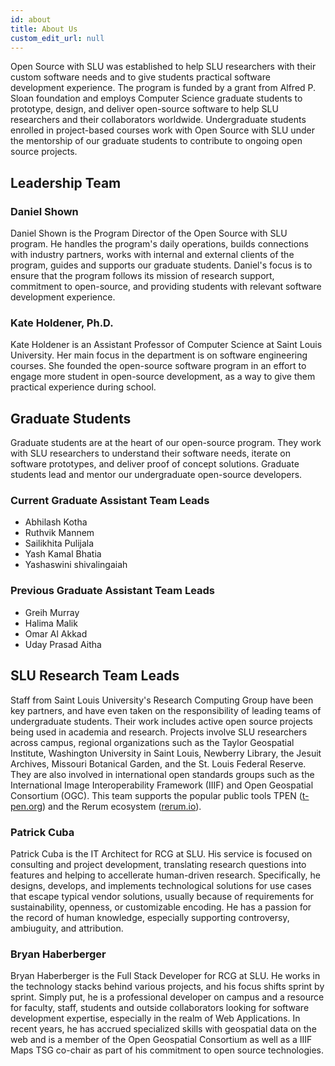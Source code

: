 ```yaml
---
id: about
title: About Us
custom_edit_url: null
---
```


Open Source with SLU was established to help SLU researchers with their custom software needs and to give students practical software development experience. The program is funded by a grant from Alfred P. Sloan foundation and employs Computer Science graduate students to prototype, design, and deliver open-source software to help SLU researchers and their collaborators worldwide. Undergraduate students enrolled in project-based courses work with Open Source with SLU under the mentorship of our graduate students to contribute to ongoing open source projects.

## Leadership Team

### Daniel Shown

Daniel Shown is the Program Director of the Open Source with SLU program. He handles the program's daily operations, builds connections with industry partners, works with internal and external clients of the program, guides and supports our graduate students. Daniel's focus is to ensure that the program follows its mission of research support, commitment to open-source, and providing students with relevant software development experience.

### Kate Holdener, Ph.D.

Kate Holdener is an Assistant Professor of Computer Science at Saint Louis University. Her main focus in the department is on software engineering courses. She founded the open-source software program in an effort to engage more student in open-source development, as a way to give them practical experience during school.

## Graduate Students

Graduate students are at the heart of our open-sour​ce program. They work with SLU researchers to understand their software needs, iterate on software prototypes, and deliver proof of concept solutions. Graduate students lead and mentor our undergraduate open-source developers.

### Current Graduate Assistant Team Leads

- Abhilash Kotha
- Ruthvik Mannem
- Sailikhita Pulijala
- Yash Kamal Bhatia
- Yashaswini shivalingaiah

### Previous Graduate Assistant Team Leads

- Greih Murray
- Halima Malik
- Omar Al Akkad
- Uday Prasad Aitha

## SLU Research Team Leads

Staff from Saint Louis University's Research Computing Group have been key partners, and have even taken on the responsibility of leading teams of undergraduate students.  Their work includes active open source projects being used in academia and research.  Projects involve SLU researchers across campus, regional organizations such as the Taylor Geospatial Institute, Washington University in Saint Louis, Newberry Library, the Jesuit Archives, Missouri Botanical Garden, and the St. Louis Federal Reserve. They are also involved in international open standards groups such as the International Image Interoperability Framework (IIIF) and Open Geospatial Consortium (OGC). This team supports the popular public tools TPEN ([t-pen.org](https://t-pen.org)) and the Rerum ecosystem ([rerum.io](https://rerum.io)).

### Patrick Cuba

Patrick Cuba is the IT Architect for RCG at SLU. His service is focused on consulting and project development, translating research questions into features and helping to accellerate human-driven research. Specifically, he designs, develops, and implements technological solutions for use cases that escape typical vendor solutions, usually because of requirements for sustainability, openness, or customizable encoding. He has a passion for the record of human knowledge, especially supporting controversy, ambiuguity, and attribution.

### Bryan Haberberger

Bryan Haberberger is the Full Stack Developer for RCG at SLU.  He works in the technology stacks behind various projects, and his focus shifts sprint by sprint.  Simply put, he is a professional developer on campus and a resource for faculty, staff, students and outside collaborators looking for software development expertise, especially in the realm of Web Applications.  In recent years, he has accrued specialized skills with geospatial data on the web and is a member of the Open Geospatial Consortium as well as a IIIF Maps TSG co-chair as part of his commitment to open source technologies.  
